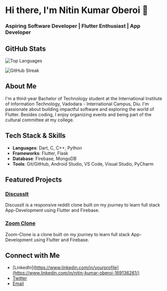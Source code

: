 # Hi there, I'm Nitin Kumar Oberoi 👋
### Aspiring Software Developer | Flutter Enthusiast | App Developer

## GitHub Stats

<!-- ![Your Name's GitHub stats](https://github-readme-stats.vercel.app/api?username=nitinkoberoii&show_icons=true&theme=radical) -->

![Top Languages](https://github-readme-stats.vercel.app/api/top-langs/?username=nitinkoberoii&layout=compact&theme=radical)

![GitHub Streak](https://github-readme-streak-stats.herokuapp.com/?user=nitinkoberoii&theme=radical)

<!-- ![GitHub Trophies](https://github-profile-trophy.vercel.app/?username=nitinkoberoii&theme=radical) -->

## About Me
I'm a third-year Bachelor of Technology student at the International Institute of Information Technology, Vadodara - International Campus, Diu. I'm passionate about building impactful software and exploring the world of Flutter. Besides coding, I enjoy organizing events and being part of the cultural committee at my college.

## Tech Stack & Skills
- **Languages**: Dart, C, C++, Python
- **Frameworks**: Flutter, Flask
- **Database**: Firebase, MongoDB
- **Tools**: Git/GitHub, Android Studio, VS Code, Visual Studio, PyCharm

## Featured Projects
### [DiscussIt](https://github.com/nitinkoberoii/DiscussIt)
DiscussIt is a responsive reddit clone built on my journey to learn full stack App-Development using Flutter and Firebase.

### [Zoom Clone](https://github.com/nitinkoberoii/Zoom-Clone)
Zoom-Clone is a clone built on my journey to learn full stack App-Development using Flutter and Firebase.

## Connect with Me
- [LinkedIn](https://www.linkedin.com/in/yourprofile](https://www.linkedin.com/in/nitin-kumar-oberoi-169136261/)
- [Twitter](https://twitter.com/yourprofile)
- [Email](mailto:yourname@email.com)

<!---
nitinkoberoii/nitinkoberoii is a ✨ special ✨ repository because its `README.md` (this file) appears on your GitHub profile.
You can click the Preview link to take a look at your changes.
--->
